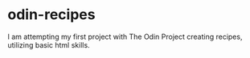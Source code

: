# odin-recipes
I am attempting my first project with The Odin Project creating recipes, utilizing basic html skills.
